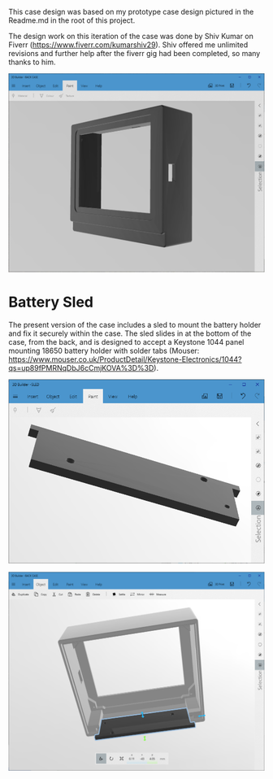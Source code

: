 This case design was based on my prototype case design pictured in the Readme.md in the root of this project.

The design work on this iteration of the case was done by Shiv Kumar on Fiverr (https://www.fiverr.com/kumarshiv29). Shiv offered me unlimited revisions and further help after the fiverr gig had been completed, so many thanks to him.

![Preview1](./case1.png)


# Battery Sled
The present version of the case includes a sled to mount the battery holder and fix it securely within the case. The sled slides in at the bottom of the case, from the back, and is designed to accept a Keystone 1044 panel mounting 18650 battery holder with solder tabs (Mouser: https://www.mouser.co.uk/ProductDetail/Keystone-Electronics/1044?qs=up89fPMRNqDbJ6cCmjKOVA%3D%3D).

![Preview2](./sled.png)

![Preview3](./case_with_sled.png)
